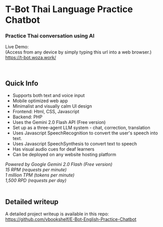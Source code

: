 # T-Bot Thai Language Practice Chatbot

### Practice Thai conversation using AI

Live Demo:<br>
(Access from any device by simply typing this url into a web browser.)<br>
https://t-bot.woza.work/

<br>

## Quick Info
- Supports both text and voice input
- Mobile optimized web app
- Minimalist and visually calm UI design
- Frontend: Html, CSS, Javascript
- Backend: PHP
- Uses the Gemini 2.0 Flash API (Free version)
- Set up as a three-agent LLM system - chat, correction, translation
- Uses Javascript SpeechRecognition to convert the user's speech into text.
- Uses Javascript SpeechSynthesis to convert text to speech
- Has visual audio cues for deaf learners
- Can be deployed on any website hosting platform

<i>Powered by Google Gemini 2.0 Flash (Free version)<br>
15 RPM (requests per minute)<br>
1 million TPM (tokens per minute)<br>
1,500 RPD (requests per day)</i>
<br>
<br>

## Detailed writeup

A detailed project writeup is available in this repo:<br>
https://github.com/vbookshelf/E-Bot-English-Practice-Chatbot
<br>
<br>


  
